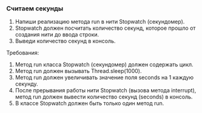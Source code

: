 
### Считаем секунды

1. Напиши реализацию метода run в нити Stopwatch (секундомер).
2. Stopwatch должен посчитать количество секунд, которое прошло от создания нити до ввода строки.
3. Выведи количество секунд в консоль.


Требования:
1.	Метод run класса Stopwatch (секундомер) должен содержать цикл.
2.	Метод run должен вызывать Thread.sleep(1000).
3.	Метод run должен увеличивать значение поля seconds на 1 каждую секунду.
4.	После прерывания работы нити Stopwatch (вызова метода interrupt), метод run должен вывести количество секунд (seconds) в консоль.
5.	В классе Stopwatch должен быть только один метод run.


